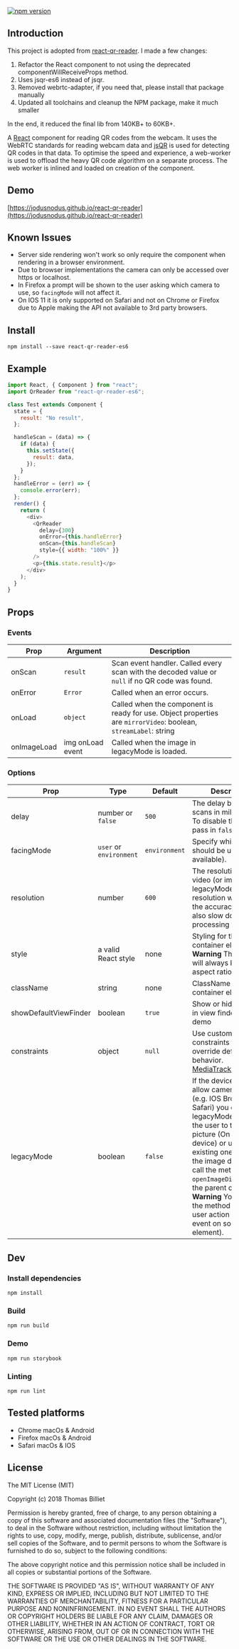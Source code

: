 [![npm version](https://badge.fury.io/js/react-qr-reader.svg)](https://badge.fury.io/js/react-qr-reader)

## Introduction

This project is adopted from [react-qr-reader](https://github.com/JodusNodus/react-qr-reader).
I made a few changes:

1. Refactor the React component to not using the deprecated componentWillReceiveProps method.
2. Uses jsqr-es6 instead of jsqr.
3. Removed webrtc-adapter, if you need that, please install that package manually
4. Updated all toolchains and cleanup the NPM package, make it much smaller

In the end, it reduced the final lib from 140KB+ to 60KB+.

A [React](https://facebook.github.io/react/) component for reading QR codes from the webcam. It uses the WebRTC standards for reading webcam data and [jsQR](https://github.com/cozmo/jsQR) is used for detecting QR codes in that data. To optimise the speed and experience, a web-worker is used to offload the heavy QR code algorithm on a separate process. The web worker is inlined and loaded on creation of the component.

## Demo

[https://jodusnodus.github.io/react-qr-reader](https://jodusnodus.github.io/react-qr-reader)

## Known Issues

- Server side rendering won't work so only require the component when rendering in a browser environment.
- Due to browser implementations the camera can only be accessed over https or localhost.
- In Firefox a prompt will be shown to the user asking which camera to use, so `facingMode` will not affect it.
- On IOS 11 it is only supported on Safari and not on Chrome or Firefox due to Apple making the API not available to 3rd party browsers.

## Install

`npm install --save react-qr-reader-es6`

## Example

```js
import React, { Component } from "react";
import QrReader from "react-qr-reader-es6";

class Test extends Component {
  state = {
    result: "No result",
  };

  handleScan = (data) => {
    if (data) {
      this.setState({
        result: data,
      });
    }
  };
  handleError = (err) => {
    console.error(err);
  };
  render() {
    return (
      <div>
        <QrReader
          delay={300}
          onError={this.handleError}
          onScan={this.handleScan}
          style={{ width: "100%" }}
        />
        <p>{this.state.result}</p>
      </div>
    );
  }
}
```

## Props

### Events

| Prop        | Argument         | Description                                                                                                     |
| ----------- | ---------------- | --------------------------------------------------------------------------------------------------------------- |
| onScan      | `result`         | Scan event handler. Called every scan with the decoded value or `null` if no QR code was found.                 |
| onError     | `Error`          | Called when an error occurs.                                                                                    |
| onLoad      | `object`         | Called when the component is ready for use. Object properties are `mirrorVideo`: boolean, `streamLabel`: string |
| onImageLoad | img onLoad event | Called when the image in legacyMode is loaded.                                                                  |

### Options

| Prop                  | Type                    | Default       | Description                                                                                                                                                                                                                                                                                                                                                                |
| --------------------- | ----------------------- | ------------- | -------------------------------------------------------------------------------------------------------------------------------------------------------------------------------------------------------------------------------------------------------------------------------------------------------------------------------------------------------------------------- |
| delay                 | number or `false`       | `500`         | The delay between scans in milliseconds. To disable the interval pass in `false`.                                                                                                                                                                                                                                                                                          |
| facingMode            | `user` or `environment` | `environment` | Specify which camera should be used (if available).                                                                                                                                                                                                                                                                                                                        |
| resolution            | number                  | `600`         | The resolution of the video (or image in legacyMode). Larger resolution will increase the accuracy but it will also slow down the processing time.                                                                                                                                                                                                                         |
| style                 | a valid React style     | none          | Styling for the container element. **Warning** The preview will always keep its 1:1 aspect ratio.                                                                                                                                                                                                                                                                          |
| className             | string                  | none          | ClassName for the container element.                                                                                                                                                                                                                                                                                                                                       |
| showDefaultViewFinder | boolean                 | `true`        | Show or hide the build in view finder. See demo                                                                                                                                                                                                                                                                                                                            |
| constraints           | object                  | `null`        | Use custom camera constraints that the override default behavior. [MediaTrackConstraints](https://developer.mozilla.org/en-US/docs/Web/API/MediaTrackConstraints)                                                                                                                                                                                                          |
| legacyMode            | boolean                 | `false`       | If the device does not allow camera access (e.g. IOS Browsers, Safari) you can enable legacyMode to allow the user to take a picture (On a mobile device) or use an existing one. To trigger the image dialog just call the method `openImageDialog` from the parent component. **Warning** You must call the method from a user action (eg. click event on some element). |

## Dev

### Install dependencies

`npm install`

### Build

`npm run build`

### Demo

`npm run storybook`

### Linting

`npm run lint`

## Tested platforms

- Chrome macOs & Android
- Firefox macOs & Android
- Safari macOs & IOS

## License

The MIT License (MIT)

Copyright (c) 2018 Thomas Billiet

Permission is hereby granted, free of charge, to any person obtaining a copy
of this software and associated documentation files (the "Software"), to deal
in the Software without restriction, including without limitation the rights
to use, copy, modify, merge, publish, distribute, sublicense, and/or sell
copies of the Software, and to permit persons to whom the Software is
furnished to do so, subject to the following conditions:

The above copyright notice and this permission notice shall be included in all
copies or substantial portions of the Software.

THE SOFTWARE IS PROVIDED "AS IS", WITHOUT WARRANTY OF ANY KIND, EXPRESS OR
IMPLIED, INCLUDING BUT NOT LIMITED TO THE WARRANTIES OF MERCHANTABILITY,
FITNESS FOR A PARTICULAR PURPOSE AND NONINFRINGEMENT. IN NO EVENT SHALL THE
AUTHORS OR COPYRIGHT HOLDERS BE LIABLE FOR ANY CLAIM, DAMAGES OR OTHER
LIABILITY, WHETHER IN AN ACTION OF CONTRACT, TORT OR OTHERWISE, ARISING FROM,
OUT OF OR IN CONNECTION WITH THE SOFTWARE OR THE USE OR OTHER DEALINGS IN THE
SOFTWARE.
